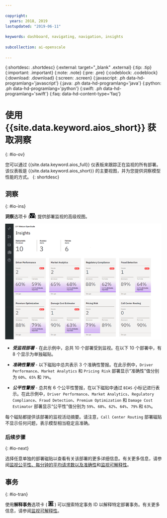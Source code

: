 ```yaml
---

copyright:
  years: 2018, 2019
lastupdated: "2019-06-11"

keywords: dashboard, navigating, navigation, insights

subcollection: ai-openscale

---
```


{:shortdesc: .shortdesc}
{:external: target="_blank" .external}
{:tip: .tip}
{:important: .important}
{:note: .note}
{:pre: .pre}
{:codeblock: .codeblock}
{:download: .download}
{:screen: .screen}
{:javascript: .ph data-hd-programlang='javascript'}
{:java: .ph data-hd-programlang='java'}
{:python: .ph data-hd-programlang='python'}
{:swift: .ph data-hd-programlang='swift'}
{:faq: data-hd-content-type='faq'}

# 使用 {{site.data.keyword.aios_short}} 获取洞察
{: #io-ov}

您可以通过 {{site.data.keyword.aios_full}} 仪表板来跟踪正在监视的所有部署。该仪表板是 {{site.data.keyword.aios_short}} 的主要视图，并为您提供洞察模型性能的方式。
{: shortdesc}

## 洞察
{: #io-ins}

**洞察**选项卡 (![“洞察”仪表板](images/insight-dash-tab.png)) 提供部署监视的高级视图。

  ![“洞察”仪表板](images/insight-dashboard.png)

- ***受监视部署*** - 在此示例中，总共 10 个部署受到监视。在以下 10 个部署中，有 8 个显示为单独磁贴。

- ***准确性警报*** - 以下磁贴中总共表示 3 个准确性警报。在此示例中，`Driver Performance`、`Market Analytics` 和 `Pricing Risk` 部署显示“准确性”值分别为 `60%`、`65%` 和 `79%`。

- ***公平性警报*** - 总共有 6 个公平性警报，在以下磁贴中通过 `BIAS` 小标记进行表示。在此示例中，`Driver Performance`、`Market Analytics`、`Regulatory Compliance`、`Fraud Detection`、`Premium Optimization` 和 `Damage Cost Estimator` 部署显示“公平性”值分别为 `59%`、`68%`、`62%`、`64%`、`79%` 和 `63%`。

每个磁贴都提供该部署的监视活动摘要。请注意，`Call Center Routing` 部署磁贴不显示任何问题，表示模型相当稳定且准确。

### 后续步骤
{: #io-next}

选择任意单独的部署磁贴以查看有关该部署的更多详细信息。有关更多信息，请参阅[监视公平性、每分钟的平均请求数以及准确性](/docs/services/ai-openscale?topic=ai-openscale-it-ov)和[监视可解释性](/docs/services/ai-openscale?topic=ai-openscale-ie-ov)。



## 事务
{: #io-tran}

使用**解释事务**选项卡 ( ![“解释事务”选项卡](images/insight-transact-tab.png) ) 可以搜索特定事务 ID 以解释特定部署事务。有关更多信息，请参阅[监视可解释性](/docs/services/ai-openscale?topic=ai-openscale-ie-ov)。


